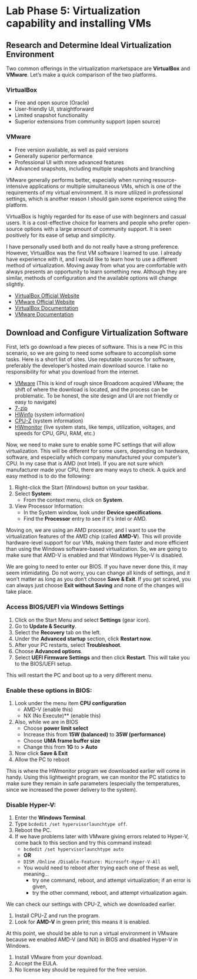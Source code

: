 # Lab Phase 5: Virtualization capability and installing VMs

## Research and Determine Ideal Virtualization Environment

Two common offerings in the virtualization marketspace are **VirtualBox** and **VMware**. Let’s make a quick comparison of the two platforms.

### VirtualBox
- Free and open source (Oracle)
- User-friendly UI, straightforward
- Limited snapshot functionality
- Superior extensions from community support (open source)

### VMware
- Free version available, as well as paid versions
- Generally superior performance
- Professional UI with more advanced features
- Advanced snapshots, including multiple snapshots and branching

VMware generally performs better, especially when running resource-intensive applications or multiple simultaneous VMs, which is one of the requirements of my virtual environment. It is more utilized in professional settings, which is another reason I should gain some experience using the platform. 

VirtualBox is highly regarded for its ease of use with beginners and casual users. It is a cost-effective choice for learners and people who prefer open-source options with a large amount of community support. It is seen positively for its ease of setup and simplicity.

I have personally used both and do not really have a strong preference. However, VirtualBox was the first VM software I learned to use. I already have experience with it, and I would like to learn how to use a different method of virtualization. Moving away from what you are comfortable with always presents an opportunity to learn something new. Although they are similar, methods of configuration and the available options will change slightly.

- [VirtualBox Official Website](https://www.virtualbox.org/) 
- [VMware Official Website](https://www.vmware.com/) 
- [VirtualBox Documentation](https://www.virtualbox.org/wiki/Documentation) 
- [VMware Documentation](https://docs.vmware.com/) 

## Download and Configure Virtualization Software

First, let’s go download a few pieces of software. This is a new PC in this scenario, so we are going to need some software to accomplish some tasks. Here is a short list of sites. Use reputable sources for software, preferably the developer’s hosted main download source. I take no responsibility for what you download from the internet.

- [VMware](https://www.vmware.com/) (This is kind of rough since Broadcom acquired VMware; the shift of where the download is located, and the process can be problematic. To be honest, the site design and UI are not friendly or easy to navigate)
- [7-zip](https://www.7-zip.org/) 
- [HWinfo](https://www.hwinfo.com/download/) (system information)
- [CPU-Z](https://www.cpuid.com/softwares/cpu-z.htm) (system information)
- [HWmonitor](https://www.cpuid.com/softwares/hwmonitor.html) (live system stats, like temps, utilization, voltages, and speeds for CPU, GPU, RAM, etc.)

Now, we need to make sure to enable some PC settings that will allow virtualization. This will be different for some users, depending on hardware, software, and especially which company manufactured your computer’s CPU. In my case that is AMD (not Intel). If you are not sure which manufacturer made your CPU, there are many ways to check. A quick and easy method is to do the following:

1. Right-click the Start (Windows) button on your taskbar.
2. Select **System**:
   - From the context menu, click on **System**.
3. View Processor Information:
   - In the System window, look under **Device specifications**.
   - Find the **Processor** entry to see if it's Intel or AMD.

Moving on, we are using an AMD processor, and I want to use the virtualization features of the AMD chip (called **AMD-V**). This will provide hardware-level support for our VMs, making them faster and more efficient than using the Windows software-based virtualization. So, we are going to make sure that AMD-V is enabled and that Windows Hyper-V is disabled.

We are going to need to enter our BIOS. If you have never done this, it may seem intimidating. Do not worry, you can change all kinds of settings, and it won’t matter as long as you don’t choose **Save & Exit**. If you get scared, you can always just choose **Exit without Saving** and none of the changes will take place.

### Access BIOS/UEFI via Windows Settings
1. Click on the Start Menu and select **Settings** (gear icon).
2. Go to **Update & Security**.
3. Select the **Recovery** tab on the left.
4. Under the **Advanced startup** section, click **Restart now**.
5. After your PC restarts, select **Troubleshoot**.
6. Choose **Advanced options**.
7. Select **UEFI Firmware Settings** and then click **Restart**. This will take you to the BIOS/UEFI setup.

This will restart the PC and boot up to a very different menu.

### Enable these options in BIOS:
1. Look under the menu item **CPU configuration**
     - AMD-V (enable this)	
     - NX (No Execute)** (enable this)
2. Also, while we are in BIOS
     - Choose **power limit select**
     - Increase this from **15W (balanced)** to **35W (performance)**
     - Choose **UMA frame buffer size**
      - Change this from **1G** to **> Auto**
3. Now click **Save & Exit**
4. Allow the PC to reboot

This is where the HWmonitor program we downloaded earlier will come in handy. Using this lightweight program, we can monitor the PC statistics to make sure they remain in safe parameters (especially the temperatures, since we increased the power delivery to the system).

### Disable Hyper-V: 
1. Enter the **Windows Terminal**.
2. Type `bcdedit /set hypervisorlaunchtype off`.
3. Reboot the PC.
4. If we have problems later with VMware giving errors related to Hyper-V, come back to this section and try this command instead:
   - `bcdedit /set hypervisorlaunchtype auto`
   - **OR**
   - `DISM /Online /Disable-Feature: Microsoft-Hyper-V-All`
   - You would need to reboot after trying each one of these as well, meaning… 
     - try one command, reboot, and attempt virtualization; if an error is given,
     - try the other command, reboot, and attempt virtualization again.

We can check our settings with CPU-Z, which we downloaded earlier.
1. Install CPU-Z and run the program.
2. Look for **AMD-V** in green print; this means it is enabled.

At this point, we should be able to run a virtual environment in VMware because we enabled AMD-V (and NX) in BIOS and disabled Hyper-V in Windows.
1. Install VMware from your download.
2. Accept the EULA.
3. No license key should be required for the free version.
